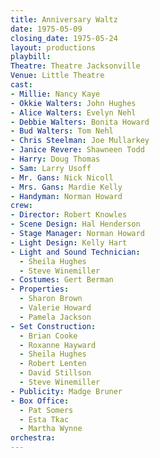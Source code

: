 ```yaml
---
title: Anniversary Waltz
date: 1975-05-09
closing_date: 1975-05-24
layout: productions
playbill:
Theatre: Theatre Jacksonville
Venue: Little Theatre
cast:
- Millie: Nancy Kaye
- Okkie Walters: John Hughes
- Alice Walters: Evelyn Nehl
- Debbie Walters: Bonita Howard
- Bud Walters: Tom Nehl
- Chris Steelman: Joe Mullarkey
- Janice Revere: Shawneen Todd
- Harry: Doug Thomas
- Sam: Larry Usoff
- Mr. Gans: Nick Nicoll
- Mrs. Gans: Mardie Kelly
- Handyman: Norman Howard
crew:
- Director: Robert Knowles
- Scene Design: Hal Henderson
- Stage Manager: Norman Howard
- Light Design: Kelly Hart
- Light and Sound Technician:
  - Sheila Hughes
  - Steve Winemiller
- Costumes: Gert Berman
- Properties:
  - Sharon Brown
  - Valerie Howard
  - Pamela Jackson
- Set Construction:
  - Brian Cooke
  - Roxanne Hayward
  - Sheila Hughes
  - Robert Lenten
  - David Stillson
  - Steve Winemiller
- Publicity: Madge Bruner
- Box Office:
  - Pat Somers
  - Esta Tkac
  - Martha Wynne
orchestra:
---
```


